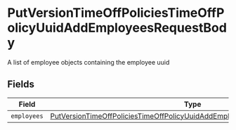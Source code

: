 # PutVersionTimeOffPoliciesTimeOffPolicyUuidAddEmployeesRequestBody

A list of employee objects containing the employee uuid


## Fields

| Field                                                                                                                                                                                 | Type                                                                                                                                                                                  | Required                                                                                                                                                                              | Description                                                                                                                                                                           |
| ------------------------------------------------------------------------------------------------------------------------------------------------------------------------------------- | ------------------------------------------------------------------------------------------------------------------------------------------------------------------------------------- | ------------------------------------------------------------------------------------------------------------------------------------------------------------------------------------- | ------------------------------------------------------------------------------------------------------------------------------------------------------------------------------------- |
| `employees`                                                                                                                                                                           | [PutVersionTimeOffPoliciesTimeOffPolicyUuidAddEmployeesRequestBodyEmployees](../../models/operations/putversiontimeoffpoliciestimeoffpolicyuuidaddemployeesrequestbodyemployees.md)[] | :heavy_minus_sign:                                                                                                                                                                    | N/A                                                                                                                                                                                   |